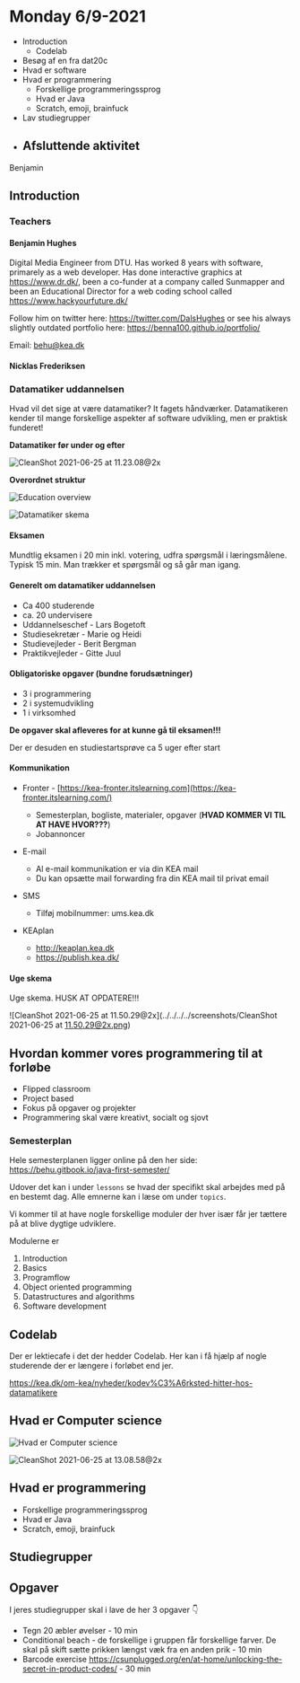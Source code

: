 # Monday 6/9-2021

- Introduction
  - Codelab
- Besøg af en fra dat20c
- Hvad er software
- Hvad er programmering
  -  Forskellige programmeringssprog
    - Hvad er Java
    - Scratch, emoji, brainfuck
- Lav studiegrupper
- Afsluttende aktivitet
  - 

Benjamin



## Introduction



### Teachers

#### Benjamin Hughes

Digital Media Engineer from DTU. Has worked 8 years with software, primarely as a web developer. Has done interactive graphics at https://www.dr.dk/, been a co-funder at a company called Sunmapper and been an Educational Director for a web coding school called https://www.hackyourfuture.dk/

Follow him on twitter here: https://twitter.com/DalsHughes or see his always slightly outdated portfolio here: https://benna100.github.io/portfolio/

Email: behu@kea.dk



#### Nicklas Frederiksen



### Datamatiker uddannelsen

Hvad vil det sige at være datamatiker? It fagets håndværker. Datamatikeren kender til mange forskellige aspekter af software udvikling, men er praktisk funderet!



**Datamatiker før under og efter**

![CleanShot 2021-06-25 at 11.23.08@2x](../../assets/datamatiker-uddannelsen.png)



**Overordnet struktur**

![Education overview](../../assets/uddannelses-overblik.png)



![Datamatiker skema](../../assets/datamatiker-skema.png)



#### Eksamen

Mundtlig eksamen i 20 min inkl. votering, udfra spørgsmål i læringsmålene. Typisk 15 min. Man trækker et spørgsmål og så går man igang. 



#### Generelt om datamatiker uddannelsen

- Ca 400 studerende
- ca. 20 undervisere
- Uddannelseschef - Lars Bogetoft
- Studiesekretær - Marie og Heidi
- Studievejleder - Berit Bergman
- Praktikvejleder - Gitte Juul



#### Obligatoriske opgaver (bundne forudsætninger)

- 3 i programmering
- 2 i systemudvikling
- 1 i virksomhed

**De opgaver skal afleveres for at kunne gå til eksamen!!!**

Der er desuden en studiestartsprøve ca 5 uger efter start



#### Kommunikation

- Fronter - [https://kea-fronter.itslearning.com](https://kea-fronter.itslearning.com/)
  - Semesterplan, bogliste, materialer, opgaver (**HVAD KOMMER VI TIL AT HAVE HVOR???**)
  - Jobannoncer



- E-mail 
  - Al e-mail kommunikation er via din KEA mail
  - Du kan opsætte mail forwarding fra din KEA mail til privat email



- SMS

  - Tilføj mobilnummer: ums.kea.dk

  

- KEAplan 

  - http://keaplan.kea.dk
  - https://publish.kea.dk/



#### Uge skema

Uge skema. HUSK AT OPDATERE!!!

![CleanShot 2021-06-25 at 11.50.29@2x](../../../../screenshots/CleanShot 2021-06-25 at 11.50.29@2x.png)



## Hvordan kommer vores programmering til at forløbe

- Flipped classroom
- Project based
- Fokus på opgaver og projekter
- Programmering skal være kreativt, socialt og sjovt



### Semesterplan

Hele semesterplanen ligger online på den her side: https://behu.gitbook.io/java-first-semester/

Udover det kan i under `lessons` se hvad der specifikt skal arbejdes med på en bestemt dag.  Alle emnerne kan i læse om under `topics`. 

Vi kommer til at have nogle forskellige moduler der hver især får jer tættere på at blive dygtige udviklere. 

Modulerne er

1. Introduction
2. Basics
3. Programflow
4. Object oriented programming
5. Datastructures and algorithms
6. Software development



## Codelab

Der er lektiecafe i det der hedder Codelab. Her kan i få hjælp af nogle studerende der er længere i forløbet end jer. 

https://kea.dk/om-kea/nyheder/kodev%C3%A6rksted-hitter-hos-datamatikere





## Hvad er Computer science



![Hvad er Computer science](../../assets/what-is-cs.png)



![CleanShot 2021-06-25 at 13.08.58@2x](../../assets/software-development.png)



## Hvad er programmering

-  Forskellige programmeringssprog
  - Hvad er Java
  - Scratch, emoji, brainfuck



## Studiegrupper





## Opgaver

I jeres studiegrupper skal i lave de her 3 opgaver 👇

- Tegn 20 æbler øvelser - 10 min
- Conditional beach - de forskellige i gruppen får forskellige farver. De skal på skift sætte prikken længst væk fra en anden prik - 10 min
- Barcode exercise https://csunplugged.org/en/at-home/unlocking-the-secret-in-product-codes/ - 30 min
